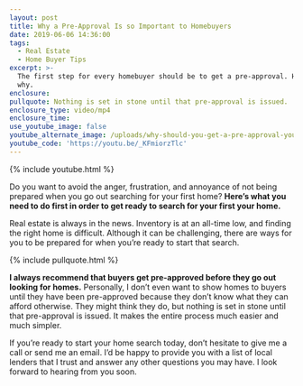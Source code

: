 ```yaml
---
layout: post
title: Why a Pre-Approval Is so Important to Homebuyers
date: 2019-06-06 14:36:00
tags:
  - Real Estate
  - Home Buyer Tips
excerpt: >-
  The first step for every homebuyer should be to get a pre-approval. Here’s
  why.
enclosure:
pullquote: Nothing is set in stone until that pre-approval is issued.
enclosure_type: video/mp4
enclosure_time:
use_youtube_image: false
youtube_alternate_image: /uploads/why-should-you-get-a-pre-approval-youtube.jpg
youtube_code: 'https://youtu.be/_KFmiorzTlc'
---
```


{% include youtube.html %}

Do you want to avoid the anger, frustration, and annoyance of not being prepared when you go out searching for your first home? **Here’s what you need to do first in order to get ready to search for your first your home.**

Real estate is always in the news. Inventory is at an all-time low, and finding the right home is difficult. Although it can be challenging, there are ways for you to be prepared for when you’re ready to start that search.

{% include pullquote.html %}

**I always recommend that buyers get pre-approved before they go out looking for homes.** Personally, I don’t even want to show homes to buyers until they have been pre-approved because they don’t know what they can afford otherwise. They might think they do, but nothing is set in stone until that pre-approval is issued. It makes the entire process much easier and much simpler.

If you’re ready to start your home search today, don’t hesitate to give me a call or send me an email. I’d be happy to provide you with a list of local lenders that I trust and answer any other questions you may have. I look forward to hearing from you soon.